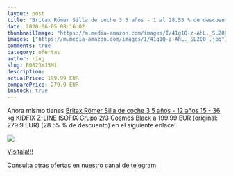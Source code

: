 ```yaml
---
layout: post
title: "Britax Römer Silla de coche 3 5 años - 1 al 28.55 % de descuento"
date: 2020-06-05 08:16:02
thumbnailImage: "https://m.media-amazon.com/images/I/41g1Q-z-AhL._SL200_.jpg"
images: ["https://m.media-amazon.com/images/I/41g1Q-z-AhL._SL200_.jpg"]
comments: true
category: ofertas
author: ring
slug: B0823YJ5M1
description:
actualPrice: 199.99 EUR
comparePrice: 279.9 EUR
inStock: true
---
```


Ahora mismo tienes [Britax Römer Silla de coche 3 5 años - 12 años 15 - 36 kg KIDFIX Z-LINE ISOFIX Grupo 2/3 Cosmos Black](https://www.amazon.com/dp/B0823YJ5M1/?tag=redken08-20) a 199.99 EUR (original: 279.9 EUR) (28.55 % de descuento) en el siguiente enlace!

[![](https://m.media-amazon.com/images/I/41g1Q-z-AhL._SL200_.jpg)](https://www.amazon.com/dp/B0823YJ5M1/?tag=redken08-20)

[Visítala!!!](https://www.amazon.com/dp/B0823YJ5M1/?tag=redken08-20)

[Consulta otras ofertas en nuestro canal de telegram](https://t.me/s/ofertas25)
